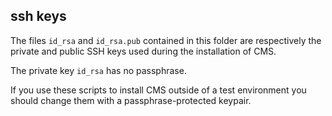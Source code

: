 ssh keys
--------
The files `id_rsa` and `id_rsa.pub` contained in this folder are respectively the private and public SSH keys used during the installation of CMS.

The private key `id_rsa` has no passphrase.

If you use these scripts to install CMS outside of a test environment you should change them with a passphrase-protected keypair.

